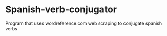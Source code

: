 # Spanish-verb-conjugator
Program that uses wordreference.com web scraping to conjugate spanish verbs
